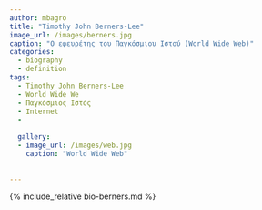 ```yaml
---
author: mbagro
title: "Timothy John Berners-Lee"
image_url: /images/berners.jpg
caption: "O εφευρέτης του Παγκόσμιου Ιστού (World Wide Web)"
categories:
  - biography
  - definition
tags:
  - Timothy John Berners-Lee
  - World Wide We
  - Παγκόσμιος Ιστός
  - Internet
  - 
 
  gallery:
  - image_url: /images/web.jpg
    caption: "World Wide Web"
  
    
---
```


{% include_relative bio-berners.md %}


